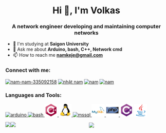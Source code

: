<h1 align="center">Hi 👋, I'm Volkas</h1>
<h3 align="center">A network engineer developing and maintaining computer networks</h3>

- 🏫 I'm studying at **Saigon University**
- 💬 Ask me about **Arduino, bash, C++, Network cmd**
- 📫 How to reach me **namkeje@gmail.com**

<h3 align="left">Connect with me:</h3>
<p align="left">
<a href="https://linkedin.com/in/nam-nam-335092158" target="blank"><img align="center" src="https://raw.githubusercontent.com/rahuldkjain/github-profile-readme-generator/master/src/images/icons/Social/linked-in-alt.svg" alt="nam-nam-335092158" height="30" width="40" /></a>
<a href="https://fb.com/napple.25" target="blank"><img align="center" src="https://raw.githubusercontent.com/rahuldkjain/github-profile-readme-generator/master/src/images/icons/Social/facebook.svg" alt="nhật nam" height="30" width="40" /></a>
<a href="https://instagram.com/volkas404" target="blank"><img align="center" src="https://raw.githubusercontent.com/rahuldkjain/github-profile-readme-generator/master/src/images/icons/Social/instagram.svg" alt="nam" height="30" width="40" /></a>
<a href="https://www.youtube.com/channel/UC0dKvk0lgIDQfaWC_qM2j3g" target="blank"><img align="center" src="https://raw.githubusercontent.com/rahuldkjain/github-profile-readme-generator/master/src/images/icons/Social/youtube.svg" alt="nam" height="30" width="40" /></a>
</p>

<h3 align="left">Languages and Tools:</h3>
<p align="left"> <a href="https://www.arduino.cc/" target="_blank" rel="noreferrer"> <img src="https://cdn.worldvectorlogo.com/logos/arduino-1.svg" alt="arduino" width="40" height="40"/> </a> <a href="https://www.gnu.org/software/bash/" target="_blank" rel="noreferrer"> <img src="https://www.vectorlogo.zone/logos/gnu_bash/gnu_bash-icon.svg" alt="bash" width="40" height="40"/> </a> <a href="https://www.w3schools.com/cpp/" target="_blank" rel="noreferrer"> <img src="https://raw.githubusercontent.com/devicons/devicon/master/icons/cplusplus/cplusplus-original.svg" alt="cplusplus" width="40" height="40"/> </a> <a href="https://www.linux.org/" target="_blank" rel="noreferrer"> <img src="https://raw.githubusercontent.com/devicons/devicon/master/icons/linux/linux-original.svg" alt="linux" width="40" height="40"/> </a> </a> <a href="https://www.microsoft.com/en-us/sql-server" target="_blank" rel="noreferrer"> <img src="https://www.svgrepo.com/show/303229/microsoft-sql-server-logo.svg" alt="mssql" width="40" height="40"/> </a> <a href="https://www.mysql.com/" target="_blank" rel="noreferrer"> <img src="https://raw.githubusercontent.com/devicons/devicon/master/icons/mysql/mysql-original-wordmark.svg" alt="mysql" width="40" height="40"/> </a> <a href="https://www.php.net" target="_blank" rel="noreferrer"> <img src="https://raw.githubusercontent.com/devicons/devicon/master/icons/php/php-original.svg" alt="php" width="40" height="40"/> </a> 
<img src="https://raw.githubusercontent.com/devicons/devicon/master/icons/csharp/csharp-original.svg" alt="csharp" width="40" height="40"/> </a> <a href="https://www.java.com" target="_blank" rel="noreferrer"> <img src="https://raw.githubusercontent.com/devicons/devicon/master/icons/java/java-original.svg" alt="java" width="40" height="40"/> </a></p>
<div align="center">
<div align="left">
<p><img align="left" src="https://github-readme-streak-stats.herokuapp.com/?user=volkas404&count_private=true&theme=synthwave&hide_border=false"/></p>
<p><img align="left" src="https://github-readme-stats.vercel.app/api?username=volkas404&count_private=true&show_icons=true&theme=synthwave&hide_border=false"/></p>
</div align="right">
<div><p><img align="center" src="https://github-readme-stats.vercel.app/api/top-langs/?username=volkas404&langs_count=10&count_private=true&theme=synthwave&show_icons=true&hide_border=false"/></p></div>
</div>
